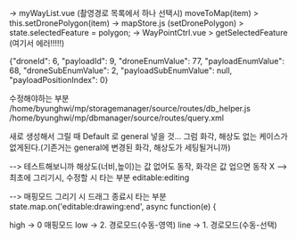 
 -> myWayList.vue (촬영경로 목록에서 하나 선택시) moveToMap(item) > this.setDronePolygon(item)
 -> mapStore.js (setDronePolygon)  > state.selectedFeature = polygon;
 -> WayPointCtrl.vue > getSelectedFeature (여기서 에러!!!!!)


{"droneId": 6, "payloadId": 9, "droneEnumValue": 77, "payloadEnumValue": 68, "droneSubEnumValue": 2, "payloadSubEnumValue": null, "payloadPositionIndex": 0}



수정해야하는 부분
/home/byunghwi/mp/storagemanager/source/routes/db_helper.js 
/home/byunghwi/mp/dbmanager/source/routes/query.xml


새로 생성해서 그릴 때 Default 로 general 넣을 것...
그럼 화각, 해상도 없는 케이스가 없게된다.(기존거는 general에 변경된 화각, 해상도가 세팅될거니까)



--> 테스트해보니까 해상도(너비,높이)는 값 없어도 동작, 화각은 값 업으면 동작 X
--> 최초에 그리기시, 수정할 시 타는 부분
editable:editing

--> 매핑모드 그리기 시 드래그 종료시 타는 부분
 state.map.on('editable:drawing:end', async function(e) { 


high -> 0 매핑모드
low -> 2. 경로모드(수동-영역)
line ->  1. 경로모드(수동-선택)
